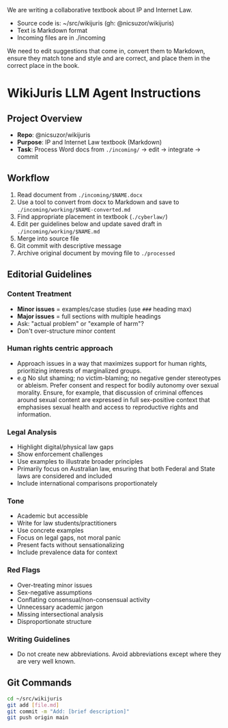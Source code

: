 We are writing a collaborative textbook about IP and Internet Law.
- Source code is: ~/src/wikijuris (gh: @nicsuzor/wikijuris)
- Text is Markdown format
- Incoming files are in ./incoming

We need to edit suggestions that come in, convert them to Markdown, ensure they match tone and style and are correct, and place them in the correct place in the book.

# WikiJuris LLM Agent Instructions

## Project Overview
- **Repo**: @nicsuzor/wikijuris
- **Purpose**: IP and Internet Law textbook (Markdown)
- **Task**: Process Word docs from `./incoming/` → edit → integrate → commit

## Workflow
1. Read document from `./incoming/$NAME.docx`
2. Use a tool to convert from docx to Markdown and save to `./incoming/working/$NAME-converted.md`
3. Find appropriate placement in textbook (`./cyberlaw/`)
4. Edit per guidelines below and update saved draft in `./incoming/working/$NAME.md`
5. Merge into source file
6. Git commit with descriptive message
7. Archive original document by moving file to `./processed`

## Editorial Guidelines

### Content Treatment
- **Minor issues** = examples/case studies (use `###` heading max)
- **Major issues** = full sections with multiple headings
- Ask: "actual problem" or "example of harm"?
- Don't over-structure minor content

### Human rights centric approach
- Approach issues in a way that maximizes support for human rights, prioritizing interests of marginalized groups.
- e.g No slut shaming; no victim-blaming; no negative gender stereotypes or ableism. Prefer consent and respect for bodily autonomy over sexual morality. Ensure, for example, that discussion of criminal offences around sexual content are expressed in full sex-positive context that emphasises sexual health and access to reproductive rights and information.

### Legal Analysis
- Highlight digital/physical law gaps
- Show enforcement challenges
- Use examples to illustrate broader principles
- Primarily focus on Australian law, ensuring that both Federal and State laws are considered and included
- Include international comparisons proportionately

### Tone
- Academic but accessible
- Write for law students/practitioners
- Use concrete examples
- Focus on legal gaps, not moral panic
- Present facts without sensationalizing
- Include prevalence data for context

### Red Flags
- Over-treating minor issues
- Sex-negative assumptions
- Conflating consensual/non-consensual activity
- Unnecessary academic jargon
- Missing intersectional analysis
- Disproportionate structure

### Writing Guidelines
- Do not create new abbreviations. Avoid abbreviations except where they are very well known.

## Git Commands
```bash
cd ~/src/wikijuris
git add [file.md]
git commit -m "Add: [brief description]"
git push origin main
```